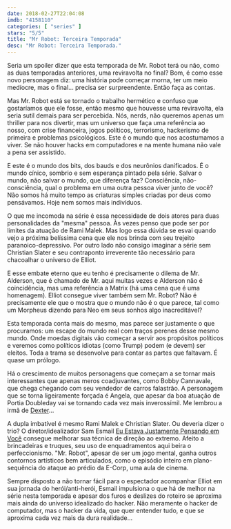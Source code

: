 ```yaml
---
date: 2018-02-27T22:04:08
imdb: "4158110"
categories: [ "series" ]
stars: "5/5"
title: "Mr Robot: Terceira Temporada"
desc: "Mr Robot: Terceira Temporada."
---
```

Seria um spoiler dizer que esta temporada de Mr. Robot terá ou não, como as duas temporadas anteriores, uma reviravolta no final? Bom, é como esse novo personagem diz: uma história pode começar morna, ter um meio medíocre, mas o final... precisa ser surpreendente. Então faça as contas.

Mas Mr. Robot está se tornado o trabalho hermético e confuso que gostaríamos que ele fosse, então mesmo que houvesse uma reviravolta, ela seria sutil demais para ser percebida. Nós, nerds, não queremos apenas um thriller para nos divertir, mas um universo que faça uma referência ao nosso, com crise financeira, jogos políticos, terrorismo, hackerismo de primeira e problemas psicológicos. Este é o mundo que nos acostumamos a viver. Se não houver hacks em computadores e na mente humana não vale a pena ser assistido.

E este é o mundo dos bits, dos bauds e dos neurônios danificados. É o mundo cínico, sombrio e sem esperança pintado pela série. Salvar o mundo, não salvar o mundo, que diferença faz? Consciência, não-consciência, qual o problema em uma outra pessoa viver junto de você? Não somos há muito tempo as criaturas simples criadas por deus como pensávamos. Hoje nem somos mais indivíduos.

O que me incomoda na série é essa necessidade de dois atores para duas personalidades da "mesma" pessoa. Às vezes penso que pode ser por limites da atuação de Rami Malek. Mas logo essa dúvida se esvai quando vejo a próxima belíssima cena que ele nos brinda com seu trejeito paranoico-depressivo. Por outro lado não consigo imaginar a série sem Christian Slater e seu contraponto irreverente tão necessário para chacoalhar o universo de Elliot.

E esse embate eterno que eu tenho é precisamente o dilema de Mr. Alderson, que é chamado de Mr. aqui muitas vezes e Alderson não é coincidência, mas uma referência a Matrix (há uma cena que é uma homenagem). Elliot consegue viver também sem Mr. Robot? Não é precisamente ele que o mostra que o mundo não é o que parece, tal como um Morpheus dizendo para Neo em seus sonhos algo inacreditável?

Esta temporada conta mais do mesmo, mas parece ser justamente o que procuramos: um escape do mundo real com traços perenes desse mesmo mundo. Onde moedas digitais vão começar a servir aos propósitos políticos e veremos como políticos idiotas (como Trump) podem (e devem) ser eleitos. Toda a trama se desenvolve para contar as partes que faltavam. É quase um prólogo.

Há o crescimento de muitos personagens que começam a se tornar mais interessantes que apenas meros coadjuvantes, como Bobby Cannavale, que chega chegando com seu vendedor de carros falastrão. A personagem que se torna ligeiramente forçada é Angela, que apesar da boa atuação de Portia Doubleday vai se tornando cada vez mais inverossímil. Me lembrou a irmã de [Dexter](/dexter-s08-final)...

A dupla imbatível é mesmo Rami Malek e Christian Slater. Ou deveria dizer o trio? O diretor/idealizador Sam Esmail [Eu Estava Justamente Pensando em Você](/eu-estava-justamente-pensando-em-voc) consegue melhorar sua técnica de direção ao extremo. Afeito a brincadeiras e truques, seu uso de enquadramentos aqui beira o perfeccionismo. "Mr. Robot", apesar de ser um jogo mental, ganha outros contornos artísticos bem articulados, como o episódio inteiro em plano-sequência do ataque ao prédio da E-Corp, uma aula de cinema.

Sempre disposto a não tornar fácil para o espectador acompanhar Elliot em sua jornada do herói/anti-herói, Esmail impulsiona o que há de melhor na série nesta temporada e apesar dos furos e deslizes do roteiro se aproxima mais ainda do universo idealizado do hacker. Não meramente o hacker de computador, mas o hacker da vida, que quer entender tudo, e que se aproxima cada vez mais da dura realidade...
